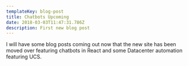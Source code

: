 ```yaml
---
templateKey: blog-post
title: Chatbots Upcoming
date: 2018-03-03T11:47:31.786Z
description: First new blog post
---
```

I will have some blog posts coming out now that the new site has been moved over featuring chatbots in React and some Datacenter automation featuring UCS.
